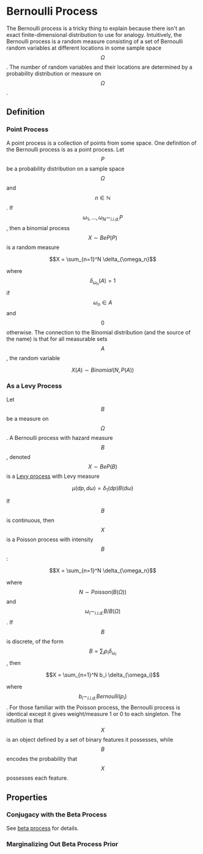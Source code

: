 # Bernoulli Process

The Bernoulli process is a tricky thing to explain because there isn't an exact
finite-dimensional distribution to use for analogy. Intuitively, the Bernoulli
process is a random measure consisting of a set of Bernoulli random variables at different locations
in some sample space $$\Omega$$. The number of random variables and their locations
are determined by a probability distribution or measure on $$\Omega$$. 

## Definition

### Point Process

A point process is a collection of points from some space. One definition of the Bernoulli
process is as a point process. Let $$P$$ be a probability distribution on a sample space $$\Omega$$
and $$n \in \mathbb{N}$$. If $$\omega_1, ..., \omega_N \sim_{i.i.d.} P$$, then a binomial process 
$$X \sim BeP(P)$$ is a random measure

$$X = \sum_{n=1}^N \delta_{\omega_n}$$

where $$\delta_{\omega_n}(A) = 1$$ if $$\omega_n \in A$$ and $$0$$ otherwise. The connection to the Binomial
distribution (and the source of the name) is that for all measurable sets $$A$$, the random variable

$$X(A) \sim Binomial(N, P(A))$$

### As a Levy Process

Let $$B$$ be a measure on $$\Omega$$. A Bernoulli process with hazard measure $$B$$, denoted $$X \sim
BeP(B)$$ is a [Levy process](levy_process.md) with Levy measure

$$\mu(dp, d\omega) = \delta_1(dp) B(d\omega) $$

If $$B$$ is continuous, then $$X$$ is a Poisson process with intensity $$B$$:

$$X = \sum_{n=1}^N \delta_{\omega_n}$$

where $$N \sim Poisson(B(\Omega))$$ and $$\omega_i \sim_{i.i.d.} B/B(\Omega)$$. 
If $$B$$ is discrete, of the form $$B = \sum_i p_i \delta_{\omega_i}$$, then

$$X = \sum_{n=1}^N b_i \delta_{\omega_i}$$

where $$b_i \sim_{i.i.d.} Bernoulli(p_i)$$. For those familiar with the Poisson process,
the Bernoulli process is identical except it gives weight/measure 1 or 0 to each singleton.
The intuition is that $$X$$ is an object defined by a set of binary features it possesses,
while $$B$$ encodes the probability that $$X$$ possesses each feature.

## Properties

### Conjugacy with the Beta Process

See [beta process](beta_process.md) for details.

### Marginalizing Out Beta Process Prior

